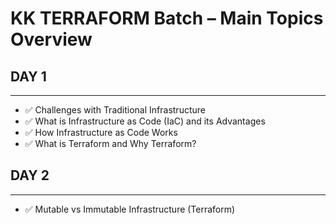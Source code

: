 # KK TERRAFORM Batch – Main Topics Overview

## DAY 1
---

- ✅ Challenges with Traditional Infrastructure  
- ✅ What is Infrastructure as Code (IaC) and its Advantages  
- ✅ How Infrastructure as Code Works  
- ✅ What is Terraform and Why Terraform?

## DAY 2
---

- ✅ Mutable vs Immutable Infrastructure (Terraform)
